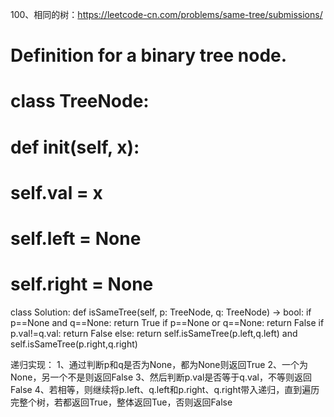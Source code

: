 100、相同的树：https://leetcode-cn.com/problems/same-tree/submissions/
# Definition for a binary tree node.
# class TreeNode:
#     def __init__(self, x):
#         self.val = x
#         self.left = None
#         self.right = None

class Solution:
    def isSameTree(self, p: TreeNode, q: TreeNode) -> bool:
        if p==None and q==None:
            return True
        if p==None or q==None:
            return False
        if p.val!=q.val:
            return False
        else:
            return self.isSameTree(p.left,q.left) and self.isSameTree(p.right,q.right)

递归实现：
1、通过判断p和q是否为None，都为None则返回True
2、一个为None，另一个不是则返回False
3、然后判断p.val是否等于q.val，不等则返回False
4、若相等，则继续将p.left、q.left和p.right、q.right带入递归，直到遍历完整个树，若都返回True，整体返回Tue，否则返回False